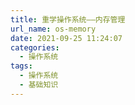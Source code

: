 ```yaml
---
title: 重学操作系统——内存管理
url_name: os-memory
date: 2021-09-25 11:24:07
categories:
  - 操作系统
tags:
  - 操作系统
  - 基础知识
---
```


